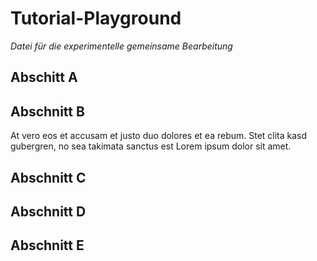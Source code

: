 # Tutorial-Playground
*Datei für die experimentelle gemeinsame Bearbeitung*

## Abschitt A

## Abschnitt B
 At vero eos et accusam et justo duo dolores et ea rebum. 
 Stet clita kasd gubergren, 
 no sea takimata sanctus est Lorem ipsum dolor sit amet.
 
## Abschnitt C

## Abschnitt D

## Abschnitt E